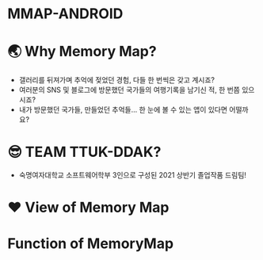 # MMAP-ANDROID

# 🌏 Why Memory Map?

- 갤러리를 뒤져가며 추억에 젖었던 경험, 다들 한 번씩은 갖고 계시죠?
- 여러분의 SNS 및 블로그에 방문했던 국가들의 여행기록을 남기신 적, 한 번쯤 있으시죠?
- 내가 방문했던 국가들, 만들었던 추억들... 한 눈에 볼 수 있는 앱이 있다면 어떨까요?

# 😎 TEAM TTUK-DDAK?

- 숙명여자대학교 소프트웨어학부 3인으로 구성된 2021 상반기 졸업작품 드림팀!

# ❤️ View of Memory Map

# Function of MemoryMap
